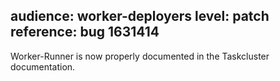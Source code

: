 audience: worker-deployers
level: patch
reference: bug 1631414
---
Worker-Runner is now properly documented in the Taskcluster documentation.
